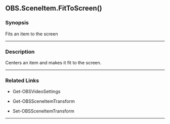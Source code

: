 OBS.SceneItem.FitToScreen()
---------------------------

### Synopsis
Fits an item to the screen

---

### Description

Centers an item and makes it fit to the screen.

---

### Related Links
* Get-OBSVideoSettings

* Get-OBSSceneItemTransform

* Set-OBSSceneItemTransform

---
